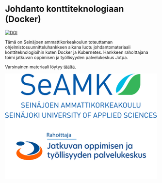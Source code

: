 # Johdanto konttiteknologiaan (Docker)
[![DOI](https://zenodo.org/badge/811703415.svg)](https://zenodo.org/doi/10.5281/zenodo.11516511)

Tämä on Seinäjoen ammattikorkeakoulun toteuttaman ohjelmistosuunnitteluhankkeen aikana luotu johdantomateriaali konttiteknologioihin kuten Docker ja Kubernetes. Hankkeen rahoittajana toimi jatkuvan oppimisen ja työllisyyden palvelukeskus Jotpa.

Varsinainen materiaali löytyy [täältä.](docker.md)

<img src="kuvituskuvat/seamk_logo.svg" alt="Seamk" width="500"/>
<img src="kuvituskuvat/Rahoittaja_Jotpa_fi.png" alt="Jotpa" width="500"/>
